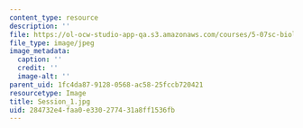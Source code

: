 ```yaml
---
content_type: resource
description: ''
file: https://ol-ocw-studio-app-qa.s3.amazonaws.com/courses/5-07sc-biological-chemistry-i-fall-2013/284732e4faa0e330277431a8ff1536fb_Session_1.jpg
file_type: image/jpeg
image_metadata:
  caption: ''
  credit: ''
  image-alt: ''
parent_uid: 1fc4da87-9128-0568-ac58-25fccb720421
resourcetype: Image
title: Session_1.jpg
uid: 284732e4-faa0-e330-2774-31a8ff1536fb
---
```

